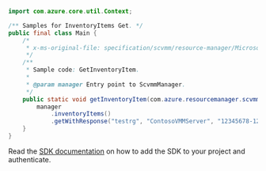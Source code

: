 ```java
import com.azure.core.util.Context;

/** Samples for InventoryItems Get. */
public final class Main {
    /*
     * x-ms-original-file: specification/scvmm/resource-manager/Microsoft.ScVmm/preview/2020-06-05-preview/examples/GetInventoryItem.json
     */
    /**
     * Sample code: GetInventoryItem.
     *
     * @param manager Entry point to ScvmmManager.
     */
    public static void getInventoryItem(com.azure.resourcemanager.scvmm.ScvmmManager manager) {
        manager
            .inventoryItems()
            .getWithResponse("testrg", "ContosoVMMServer", "12345678-1234-1234-1234-123456789abc", Context.NONE);
    }
}
```

Read the [SDK documentation](https://github.com/Azure/azure-sdk-for-java/blob/azure-resourcemanager-scvmm_1.0.0-beta.1/sdk/scvmm/azure-resourcemanager-scvmm/README.md) on how to add the SDK to your project and authenticate.
